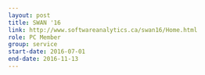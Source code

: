 ```yaml
---
layout: post
title: SWAN '16
link: http://www.softwareanalytics.ca/swan16/Home.html
role: PC Member
group: service
start-date: 2016-07-01
end-date: 2016-11-13
---
```


